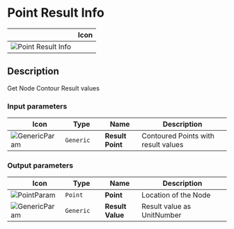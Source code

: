 # Point Result Info
<!--- This file has been auto-generated, do not change it manually! Edit the generator here: https://github.com/arup-group/GSA-Grasshopper/tree/main/DocsGeneration --->

|<img width="150"/> Icon |
| ----------- |
|![Point Result Info](./images/PointResultInfo.png) |

## Description

Get Node Contour Result values

### Input parameters

|<img width="20"/> Icon |<img width="200"/> Type |<img width="200"/> Name |<img width="1000"/> Description |
| ----------- | ----------- | ----------- | ----------- |
|![GenericParam](./images/GenericParam.png) |`Generic` |**Result Point** |Contoured Points with result values |

### Output parameters

|<img width="20"/> Icon |<img width="200"/> Type |<img width="200"/> Name |<img width="1000"/> Description |
| ----------- | ----------- | ----------- | ----------- |
|![PointParam](./images/PointParam.png) |`Point` |**Point** |Location of the Node |
|![GenericParam](./images/GenericParam.png) |`Generic` |**Result Value** |Result value as UnitNumber |
